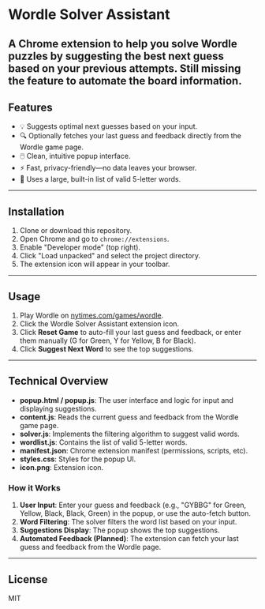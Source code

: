 # Wordle Solver Assistant

A Chrome extension to help you solve Wordle puzzles by suggesting the best next guess based on your previous attempts.
Still missing the feature to automate the board information.
---

## Features

- 💡 Suggests optimal next guesses based on your input.
- 🔍 Optionally fetches your last guess and feedback directly from the Wordle game page.
- 🖱️ Clean, intuitive popup interface.
- ⚡ Fast, privacy-friendly—no data leaves your browser.
- 📝 Uses a large, built-in list of valid 5-letter words.

---

## Installation

1. Clone or download this repository.
2. Open Chrome and go to `chrome://extensions`.
3. Enable "Developer mode" (top right).
4. Click "Load unpacked" and select the project directory.
5. The extension icon will appear in your toolbar.

---

## Usage

1. Play Wordle on [nytimes.com/games/wordle](https://www.nytimes.com/games/wordle/).
2. Click the Wordle Solver Assistant extension icon.
3. Click **Reset Game** to auto-fill your last guess and feedback, or enter them manually (G for Green, Y for Yellow, B for Black).
4. Click **Suggest Next Word** to see the top suggestions.

---

## Technical Overview

- **popup.html / popup.js**: The user interface and logic for input and displaying suggestions.
- **content.js**: Reads the current guess and feedback from the Wordle game page.
- **solver.js**: Implements the filtering algorithm to suggest valid words.
- **wordlist.js**: Contains the list of valid 5-letter words.
- **manifest.json**: Chrome extension manifest (permissions, scripts, etc).
- **styles.css**: Styles for the popup UI.
- **icon.png**: Extension icon.

### How it Works

1. **User Input**: Enter your guess and feedback (e.g., "GYBBG" for Green, Yellow, Black, Black, Green) in the popup, or use the auto-fetch button.
2. **Word Filtering**: The solver filters the word list based on your input.
3. **Suggestions Display**: The popup shows the top suggestions.
4. **Automated Feedback (Planned)**: The extension can fetch your last guess and feedback from the Wordle page.

---

## License

MIT
